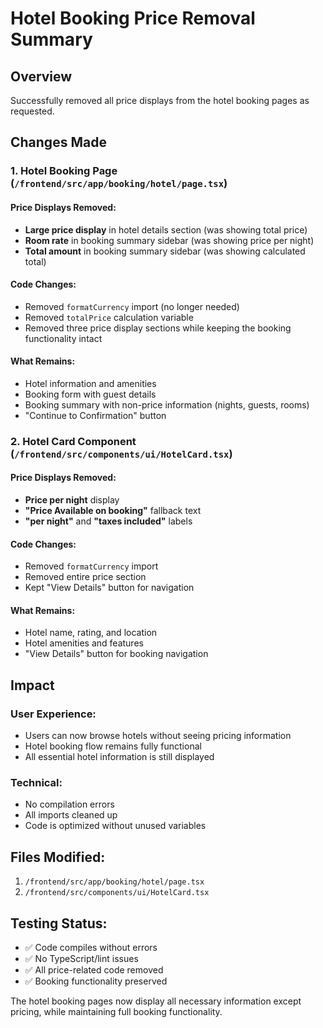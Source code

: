 # Hotel Booking Price Removal Summary

## Overview
Successfully removed all price displays from the hotel booking pages as requested.

## Changes Made

### 1. Hotel Booking Page (`/frontend/src/app/booking/hotel/page.tsx`)

#### Price Displays Removed:
- **Large price display** in hotel details section (was showing total price)
- **Room rate** in booking summary sidebar (was showing price per night)
- **Total amount** in booking summary sidebar (was showing calculated total)

#### Code Changes:
- Removed `formatCurrency` import (no longer needed)
- Removed `totalPrice` calculation variable
- Removed three price display sections while keeping the booking functionality intact

#### What Remains:
- Hotel information and amenities
- Booking form with guest details
- Booking summary with non-price information (nights, guests, rooms)
- "Continue to Confirmation" button

### 2. Hotel Card Component (`/frontend/src/components/ui/HotelCard.tsx`)

#### Price Displays Removed:
- **Price per night** display
- **"Price Available on booking"** fallback text
- **"per night"** and **"taxes included"** labels

#### Code Changes:
- Removed `formatCurrency` import
- Removed entire price section
- Kept "View Details" button for navigation

#### What Remains:
- Hotel name, rating, and location
- Hotel amenities and features
- "View Details" button for booking navigation

## Impact

### User Experience:
- Users can now browse hotels without seeing pricing information
- Hotel booking flow remains fully functional
- All essential hotel information is still displayed

### Technical:
- No compilation errors
- All imports cleaned up
- Code is optimized without unused variables

## Files Modified:
1. `/frontend/src/app/booking/hotel/page.tsx`
2. `/frontend/src/components/ui/HotelCard.tsx`

## Testing Status:
- ✅ Code compiles without errors
- ✅ No TypeScript/lint issues
- ✅ All price-related code removed
- ✅ Booking functionality preserved

The hotel booking pages now display all necessary information except pricing, while maintaining full booking functionality.
